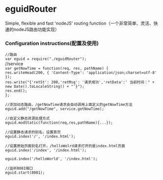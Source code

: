 # eguidRouter
Simple, flexible and fast 'nodeJS' routing function（一个非常简单、灵活、快速的nodeJS路由功能实现）
### Configuration instructions(配置及使用)
`//路由`  
`var eguid = require("./eguidRouter");`  
//service  
    `var getNowTime = function(req, res, pathName) {`  
    `res.writeHead(200, { 'Content-Type': 'application/json;charset=utf-8' });`  
    `res.write("{'retSt': 200,'retMsg': '请求成功','retData':' 当前时间：" + new Date().toLocaleString() + "'}");`  
    `res.end();`  
    `};`  
  
`//添加动态路由，/getNowTime请求会自动调用上面定义的getNowTime方法`  
`eguid.add("/getNowTime", service.getNowTime);`  
  
  
`//自定义静态资源处理方式`  
`eguid.modStatic(function(req,res,pathName){...});`  

`//设置静态请求的别名，设置首页 `   
`eguid.index('/', '/index.html');`  

`//设置原始页面别名打开，/helloWolrd请求打开的是index.html页面`  
`eguid.index('/index', '/index.html');`  

`eguid.index('/helloWorld', '/index.html');`  

`//监听8081端口`  
`eguid.start(8081);`
